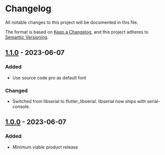 # Changelog
All notable changes to this project will be documented in this file.

The format is based on [Keep a Changelog](https://keepachangelog.com/en/1.1.0/),
and this project adheres to [Semantic Versioning](https://semver.org/spec/v2.0.0.html).

## [1.1.0] - 2023-06-07
### Added
- Use source code pro as default font

### Changed
- Switched from libserial to flutter\_libserial. libserial now ships with serial-console.

## [1.0.0] - 2023-06-07
### Added
- Minimum viable product release

[1.1.0]: https://github.com/maltevesper/serialconsole/compare/1.0.0...1.1.0
[1.0.0]: https://github.com/maltevesper/serialconsole/releases/tag/1.0.0